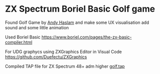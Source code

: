 # ZX Spectrum Boriel Basic Golf game

Found Golf Game by [Andy Haslam](https://www.youtube.com/watch?v=EyKLj9Da5P8) and make some UX visualisation add sound and some little animation

Used Boriel Basic 
https://www.boriel.com/pages/the-zx-basic-compiler.html

For UDG graphycs using ZXGraphics Editor in Visual Code
https://github.com/Duefectu/ZXGraphics

Compiled TAP file for ZX Spectrum 48+ adm higher
[golf.tap](https://github.com/raimis001/ZXGolf/blob/29f810f93ee508ab11008758cb93f7540642d3bc/rooms/golf.tap)
